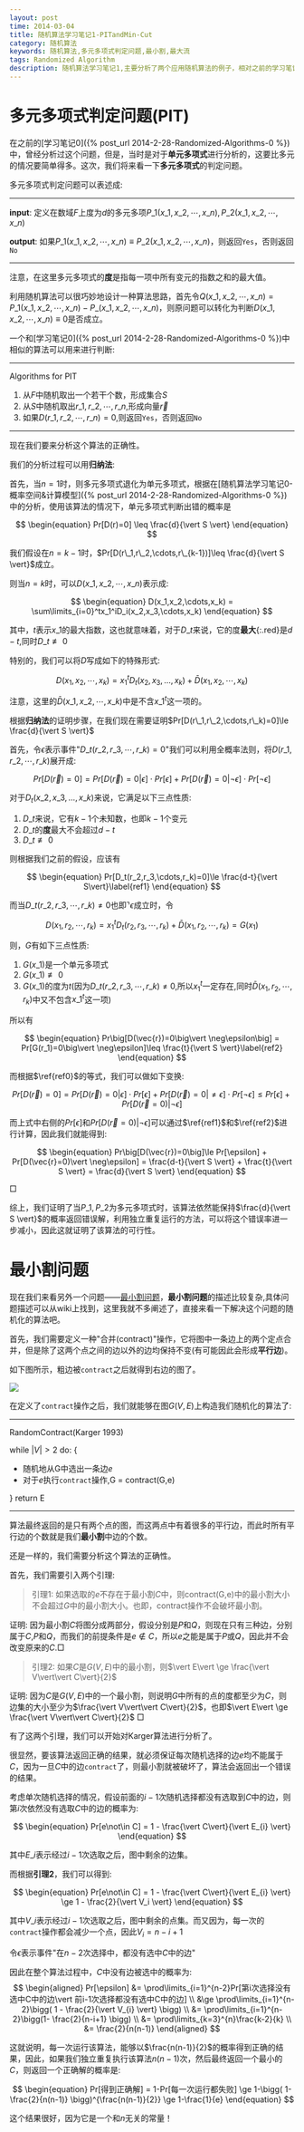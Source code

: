 ```yaml
---
layout: post
time: 2014-03-04
title: 随机算法学习笔记1-PITandMin-Cut
category: 随机算法
keywords: 随机算法,多元多项式判定问题,最小割,最大流
tags: Randomized Algorithm
description: 随机算法学习笔记1,主要分析了两个应用随机算法的例子，相对之前的学习笔记0中的例子，本次笔记中的两个例子要相对复杂一些，且更加有趣。
---
```


# 多元多项式判定问题(PIT)

在之前的[学习笔记0]({% post_url 2014-2-28-Randomized-Algorithms-0 %})中，曾经分析过这个问题，但是，当时是对于**单元多项式**进行分析的，这要比多元的情况要简单得多。这次，我们将来看一下**多元多项式**的判定问题。

多元多项式判定问题可以表述成:

----------------

**input**: 定义在数域$F$上度为$d$的多元多项$P\_1(x\_1,x\_2,\cdots,x\_n),P\_2(x\_1,x\_2,\cdots,x\_n)$

**output**: 如果$P\_1(x\_1,x\_2,\cdots,x\_n) \equiv P\_2(x\_1,x\_2,\cdots,x\_n)$，则返回`Yes`，否则返回`No`

------------

注意，在这里多元多项式的**度**是指每一项中所有变元的指数之和的最大值。

利用随机算法可以很巧妙地设计一种算法思路，首先令$Q(x\_1,x\_2,\cdots,x\_n)=P\_1(x\_1,x\_2,\cdots,x\_n)-P\_(x\_1,x\_2,\cdots,x\_n)$，则原问题可以转化为判断$D(x\_1,x\_2,\cdots,x\_n)\equiv 0$是否成立。

一个和[学习笔记0]({% post_url 2014-2-28-Randomized-Algorithms-0 %})中相似的算法可以用来进行判断:

------------
Algorithms for PIT

1. 从$F$中随机取出一个若干个数，形成集合$S$
2. 从$S$中随机取出$r\_1,r\_2,\cdots,r\_n$,形成向量$\vec{r}$
3.  如果$D(r\_1,r\_2,\cdots,r\_n)=0$,则返回`Yes`，否则返回`No`

--------------------

现在我们要来分析这个算法的正确性。

我们的分析过程可以用**归纳法**:

首先，当$n=1$时，则多元多项式退化为单元多项式，根据在[随机算法学习笔记0-概率空间&计算模型]({% post_url  2014-2-28-Randomized-Algorithms-0 %})中的分析，使用该算法的情况下，单元多项式判断出错的概率是

$$
\begin{equation}
Pr[D(r)=0] \leq \frac{d}{\vert S \vert}
\end{equation}
$$

我们假设在$n=k-1$时，$Pr[D(r\_1,r\_2,\cdots,r\_{k-1})]\leq \frac{d}{\vert S \vert}$成立。

则当$n=k$时，可以$D(x\_1,x\_2,\cdots,x\_n)$表示成:

$$
\begin{equation}
D(x_1,x_2,\cdots,x_k) = \sum\limits_{i=0}^tx_1^iD_i(x_2,x_3,\cdots,x_k)
\end{equation}
$$

其中，$t$表示$x\_1$的最大指数，这也就意味着，对于$D\_t$来说，它的度**最大**{:.red}是$d-t$,同时$D\_t\not\equiv 0$

特别的，我们可以将$D$写成如下的特殊形式:

$$
\begin{equation}
D(x_1,x_2,\cdots,x_k) = x_1^tD_t(x_2,x_3,\dots,x_k) + \bar{D}(x_1,x_2,\cdots,x_k)
\end{equation}
$$

注意，这里的$\bar{D}(x\_1,x\_2,\cdots,x\_k)$中是不含$x\_1^t$这一项的。


根据**归纳法**的证明步骤，在我们现在需要证明$Pr[D(r\_1,r\_2,\cdots,r\_k)=0]\le \frac{d}{\vert S \vert}$

首先，令$\epsilon$表示事件"$D\_t(r\_2,r\_3,\cdots,r\_k)=0$"我们可以利用全概率法则，将$D(r\_1,r\_2,\cdots,r\_k)$展开成:

$$
\begin{equation}
Pr[D(\vec{r})=0] = Pr[D(\vec{r})=0\vert \epsilon]\cdot Pr[\epsilon] + Pr[D(\vec{r})=0\vert \neg\epsilon]\cdot Pr[\neg\epsilon] \label{ref0}
\end{equation}
$$


对于$D_t(x\_2,x\_3,\dots,x\_k)$来说，它满足以下三点性质:

1. $D\_t$来说，它有$k-1$个未知数，也即$k-1$个变元
2. $D\_t$的**度**最大不会超过$d-t$
3. $D\_t\not\equiv 0$

则根据我们之前的假设，应该有

$$
\begin{equation}
Pr[D_t(r_2,r_3,\cdots,r_k)=0]\le \frac{d-t}{\vert S\vert}\label{ref1}
\end{equation}
$$


而当$D\_t(r\_2,r\_3,\cdots,r\_k)\neq 0$也即$\urcorner\epsilon$成立时，令

$$
\begin{equation}
D(x_1,r_2,\cdots,r_k) = x_1^tD_t(r_2,r_3,\cdots,r_k) + \bar{D}(x_1,r_2,\cdots,r_k) = G(x_1)
\end{equation}
$$

则，$G$有如下三点性质:

1. $G(x\_1)$是一个单元多项式
2. $G(x\_1)\not\equiv 0$
3. $G(x\_1)$的度为$t$(因为$D\_t(r\_2,r\_3,\cdots,r\_k)\neq 0$,所以$x_1^t$一定存在,同时$\bar{D}(x_1,r_2,\cdots,r_k)$中又不包含$x\_1^t$这一项)

所以有

$$
\begin{equation}
Pr\big[D(\vec{r})=0\big\vert \neg\epsilon\big] = Pr[G(r_1)=0\big\vert \neg\epsilon]\leq \frac{t}{\vert S \vert}\label{ref2}
\end{equation}
$$


而根据$\ref{ref0}$的等式，我们可以做如下变换:

$$
\begin{equation}
Pr\big[D(\vec{r})=0\big] = Pr\big[D(\vec{r})=0\big\vert \epsilon\big]\cdot Pr\big[\epsilon\big] + Pr\big[D(\vec{r})=0\big\vert \neq\epsilon\big]\cdot Pr\big[\neg\epsilon]  \leq Pr[\epsilon] + Pr[D(\vec{r}=0)\vert \neg\epsilon]
\end{equation}
$$

而上式中右侧的$Pr[\epsilon]$和$Pr[D(\vec{r}=0)\vert \neg\epsilon]$可以通过$\ref{ref1}$和$\ref{ref2}$进行计算，因此我们就能得到:

$$
\begin{equation}
Pr\big[D(\vec{r})=0\big]\le Pr[\epsilon] + Pr[D(\vec{r}=0)\vert \neg\epsilon] = \frac{d-t}{\vert S \vert} + \frac{t}{\vert S \vert} = \frac{d}{\vert S \vert}
\end{equation}
$$

$\Box$


综上，我们证明了当$P\_1,P\_2$为多元多项式时，该算法依然能保持$\frac{d}{\vert S \vert}$的概率返回错误解，利用独立重复运行的方法，可以将这个错误率进一步减小，因此这就证明了该算法的可行性。

# 最小割问题


现在我们来看另外一个问题——[最小割问题][min-cut]，**最小割问题**的描述比较复杂,具体问题描述可以从wiki上找到，这里我就不多阐述了，直接来看一下解决这个问题的随机化的算法吧。

首先，我们需要定义一种"合并(contract)"操作，它将图中一条边上的两个定点合并，但是除了这两个点之间的边以外的边均保持不变(有可能因此会形成**平行边**)。

如下图所示，粗边被`contract`之后就得到右边的图了。

![](/assets/image/posts/2014-3-6-Randomized-Algorithms-1-0.png)


在定义了`contract`操作之后，我们就能够在图$G(V,E)$上构造我们随机化的算法了:


------------
RandomContract(Karger 1993)

while $\vert V \vert > 2$ do:
{

- 随机地从G中选出一条边$e$
- 对于$e$执行`contract`操作,G = contract(G,e)

}
return E

--------------------

算法最终返回的是只有两个点的图，而这两点中有着很多的平行边，而此时所有平行边的个数就是我们**最小割**中边的个数。

还是一样的，我们需要分析这个算法的正确性。

首先，我们需要引入两个引理:

> 引理1: 如果选取的$e$不存在于最小割$C$中，则contract(G,e)中的最小割大小不会超过$G$中的最小割大小。也即，contract操作不会破坏最小割。

证明: 因为最小割$C$将图分成两部分，假设分别是$P$和$Q$，则现在只有三种边，分别属于$C$,$P$和$Q$，而我们的前提条件是$e\not\in C$，所以$e$之能是属于$P$或$Q$，因此并不会改变原来的$C$.$\Box$


> 引理2: 如果$C$是$G(V,E)$中的最小割，则$\vert E\vert \ge \frac{\vert V\vert\vert C\vert}{2}$

证明: 因为$C$是$G(V,E)$中的一个最小割，则说明$G$中所有的点的度都至少为$C$，则边集的大小至少为$\frac{\vert V\vert\vert C\vert}{2}$，也即$\vert E\vert \ge \frac{\vert V\vert\vert C\vert}{2}$ $\Box$

有了这两个引理，我们可以开始对Karger算法进行分析了。

很显然，要该算法返回正确的结果，就必须保证每次随机选择的边$e$均不能属于$C$，因为一旦$C$中的边`contract`了，则最小割就被破坏了，算法会返回出一个错误的结果。

考虑单次随机选择的情况，假设前面的$i-1$次随机选择都没有选取到$C$中的边，则第$i$次依然没有选取$C$中的边的概率为:

$$
\begin{equation}
Pr[e\not\in C] = 1 - \frac{\vert C\vert}{\vert E_{i} \vert}
\end{equation}
$$

其中$E\_{i}$表示经过$i-1$次选取之后，图中剩余的边集。

而根据**引理2**，我们可以得到:

$$
\begin{equation}
Pr[e\not\in C] = 1 - \frac{\vert C\vert}{\vert E_{i} \vert} \ge 1 - \frac{2}{\vert V_i \vert}
\end{equation}
$$


其中$V\_{i}$表示经过$i-1$次选取之后，图中剩余的点集。而又因为，每一次的`contract`操作都会减少一个点，因此$V_i = n-i+1$

令$\epsilon$表示事件"在$n-2$次选择中，都没有选中$C$中的边"

因此在整个算法过程中，$C$中没有边被选中的概率为:
$$
\begin{aligned}
Pr[\epsilon] &= \prod\limits_{i=1}^{n-2}Pr[第i次选择没有选中C中的边\vert 前i-1次选择都没有选中C中的边] \\
&\ge \prod\limits_{i=1}^{n-2}\bigg( 1 - \frac{2}{\vert V_{i} \vert} \bigg) \\
&= \prod\limits_{i=1}^{n-2}\bigg(1- \frac{2}{n-i+1} \bigg) \\
&= \prod\limits_{k=3}^{n}\frac{k-2}{k} \\
&= \frac{2}{n(n-1)}
\end{aligned}
$$

这就说明，每一次运行该算法，能够以$\frac{n(n-1)}{2}$的概率得到正确的结果，因此，如果我们独立重复执行该算法$n(n-1)$次，然后最终返回一个最小的$C$，则返回一个正确解的概率是:

$$
\begin{equation}
Pr[得到正确解] = 1-Pr[每一次运行都失败] \ge 1-\bigg( 1- \frac{2}{n(n-1)} \bigg)^{\frac{n(n-1)}{2}} \ge 1-\frac{1}{e}
\end{equation}
$$

这个结果很好，因为它是一个和$n$无关的常量！

[min-cut]: http://en.wikipedia.org/wiki/Min-cut




